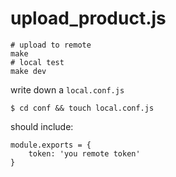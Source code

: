 upload_product.js
============

```
# upload to remote
make
# local test
make dev
```

write down a `local.conf.js`

    $ cd conf && touch local.conf.js

should include:

    module.exports = {
        token: 'you remote token'
    }
